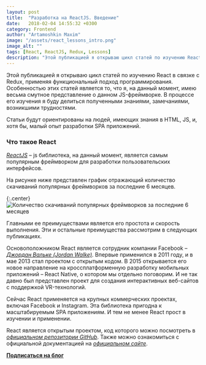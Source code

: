 ```yaml
---
layout: post
title:  "Разработка на ReactJS. Введение"
date:   2018-02-04 14:55:32 +0300
category: Frontend
author: "Artamoshkin Maxim"
image: "/assets/react_lessons_intro.png"
image_alt: ""
tags: [React, ReactJS, Redux, Lessons]
description: "Этой публикацией я открываю цикл статей по изучению ReactJS в связке с Redux, применяя функциональный подход программирования"
---
```


Этой публикацией я открываю цикл статей по изучению React в связке с Redux, применяя функциональный подход программирования. 
Особенностью этих статей является то, что я, на данный момент, имею весьма смутное представление о данном JS-фреймворке. В процессе его изучения я буду делиться полученными знаниями, замечаниями, возникшими трудностями.
<!-- more -->

Статьи будут ориентированы на людей, имеющих знания в HTML, JS, и, хотя бы, малый опыт разработки SPA приложений.

### Что такое React ###

*[ReactJS](https://reactjs.org/ "React - A JavaScript library for building user interfaces")* – js библиотека, на данный момент, является самым популярным фреймворком для разработки пользовательских интерфейсов. 

На рисунке ниже представлен график отражающий количество скачиваний популярных фреймворков за последние 6 месяцев.

{:.center}
![Количество скачиваний популярных фреймворков за последние 6 месяцев](https://blog.zverit.com/assets/npmtrends_frameworks.png)

Главными ее преимуществами является его простота и скорость выполнения. Эти и остальные преимущества рассмотрим в следующих публикациях.


Основоположником React является сотрудник компании Facebook – *[Джордан Вальке (Jordan Walke)](https://github.com/jordwalke "Jordan Walke - GitHub")*. Впервые применился в 2011 году, и в мае 2013 стал проектом с открытым кодом. В 2015 открывается его новое направление на кроссплатформенную разработку мобильных приложений – React Native, о котором мы отдельно поговорим.
И не так давно был представлен проект для создания интерактивных веб-сайтов с поддержкой VR-технологий.


Сейчас React применяется на крупных коммерческих проектах, включая Facebook и Instagram. Эта библиотека пригодна к масштабируемым SPA приложениям. И тем не менее React прост в изучении и применении.


React является открытым проектом, код которого можно посмотреть в *[официальном репозитории GitHub](https://github.com/facebook/react "Официальный репозиторй ReactJS")*. Также можно ознакомиться с официальной документацией на *[официальном сайте](https://reactjs.org/ "Официальный сайт ReactJS")*.

**[Подписаться на блог](#subscribe "Подписаться на рассылку")**